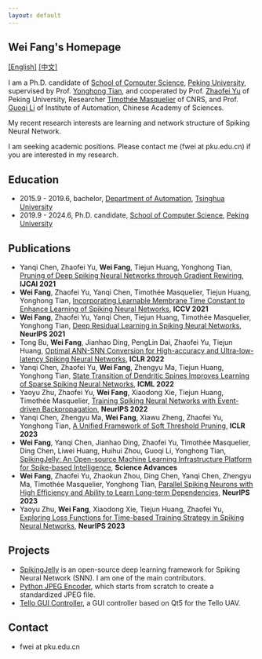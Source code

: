 ```yaml
---
layout: default
---
```

## Wei Fang's Homepage

[[English]](./index.md) [[中文]](./index_cn.md)

I am a Ph.D. candidate of [School of Computer Science](https://cs.pku.edu.cn/English/Home.htm), [Peking University](https://english.pku.edu.cn/), supervised by Prof. [Yonghong Tian](https://www.pkuml.org/staff/yhtian.html), and cooperated by Prof. [Zhaofei Yu](https://yuzhaofei.github.io/) of Peking University, Researcher [Timothée Masquelier](https://cerco.cnrs.fr/pagesp/tim/) of CNRS, and Prof. [Guoqi Li](https://casialiguoqi.github.io/) of Institute of Automation, Chinese Academy of Sciences.

My recent research interests are learning and network structure of Spiking Neural Network.

I am seeking academic positions. Please contact me (fwei at pku.edu.cn) if you are interested in my research.

## Education

- 2015.9 - 2019.6, bachelor, [Department of Automation](https://www.au.tsinghua.edu.cn/publish/auen/index.html), [Tsinghua University](https://www.tsinghua.edu.cn/en/)
- 2019.9 -  2024.6, Ph.D. candidate, [School of Computer Science](https://cs.pku.edu.cn/English/Home.htm), [Peking University](https://english.pku.edu.cn/)

## Publications

- Yanqi Chen, Zhaofei Yu, **Wei Fang**, Tiejun Huang, Yonghong Tian, [Pruning of Deep Spiking Neural Networks through Gradient Rewiring](https://www.ijcai.org/proceedings/2021/236), **IJCAI 2021**
- **Wei Fang**, Zhaofei Yu, Yanqi Chen, Timothée Masquelier, Tiejun Huang, Yonghong Tian, [Incorporating Learnable Membrane Time Constant to Enhance Learning of Spiking Neural Networks](https://openaccess.thecvf.com/content/ICCV2021/html/Fang_Incorporating_Learnable_Membrane_Time_Constant_To_Enhance_Learning_of_Spiking_ICCV_2021_paper.html), **ICCV 2021**
- **Wei Fang**, Zhaofei Yu, Yanqi Chen, Tiejun Huang, Timothée Masquelier, Yonghong Tian, [Deep Residual Learning in Spiking Neural Networks](https://proceedings.neurips.cc/paper/2021/hash/afe434653a898da20044041262b3ac74-Abstract.html), **NeurIPS 2021**
- Tong Bu, **Wei Fang**, Jianhao Ding, PengLin Dai, Zhaofei Yu, Tiejun Huang, [Optimal ANN-SNN Conversion for High-accuracy and Ultra-low-latency Spiking Neural Networks](https://openreview.net/forum?id=7B3IJMM1k_M), **ICLR 2022**
- Yanqi Chen, Zhaofei Yu, **Wei Fang**, Zhengyu Ma, Tiejun Huang, Yonghong Tian, [State Transition of Dendritic Spines Improves Learning of Sparse Spiking Neural Networks](https://proceedings.mlr.press/v162/chen22ac.html), **ICML 2022**
- Yaoyu Zhu, Zhaofei Yu, **Wei Fang**, Xiaodong Xie, Tiejun Huang, Timothée Masquelier, [Training Spiking Neural Networks with Event-driven Backpropagation](https://openreview.net/forum?id=d4JmP1T45WE), **NeurIPS 2022**
- Yanqi Chen, Zhengyu Ma, **Wei Fang**, Xiawu Zheng, Zhaofei Yu, Yonghong Tian, [A Unified Framework of Soft Threshold Pruning](https://openreview.net/forum?id=cCFqcrq0d8), **ICLR 2023**
- **Wei Fang**, Yanqi Chen, Jianhao Ding, Zhaofei Yu, Timothée Masquelier, Ding Chen, Liwei Huang, Huihui Zhou, Guoqi Li, Yonghong Tian, [SpikingJelly: An   Open-source Machine Learning Infrastructure Platform for Spike-based   Intelligence](https://www.science.org/doi/10.1126/sciadv.adi1480), **Science Advances**
- **Wei Fang**, Zhaofei Yu, Zhaokun Zhou, Ding Chen, Yanqi Chen, Zhengyu Ma, Timothée Masquelier, Yonghong Tian, [Parallel Spiking Neurons with High Efficiency and Ability to Learn Long-term Dependencies](https://openreview.net/forum?id=rfTFJvTkr2), **NeurIPS 2023**
- Yaoyu Zhu, **Wei Fang**, Xiaodong Xie, Tiejun Huang, Zhaofei Yu, [Exploring Loss Functions for Time-based Training Strategy in Spiking Neural Networks](https://openreview.net/forum?id=8IvW2k5VeA), **NeurIPS 2023**

## Projects

- [SpikingJelly](https://github.com/fangwei123456/spikingjelly) is an open-source deep learning framework for Spiking Neural Network (SNN). I am one of the main contributors.
- [Python JPEG Encoder](https://github.com/fangwei123456/python-jpeg-encoder), which starts from scratch to create a standardized JPEG file.
- [Tello GUI Controller](https://github.com/fangwei123456/telloGUIController), a GUI controller based on Qt5 for the Tello UAV.

## Contact

- fwei at pku.edu.cn